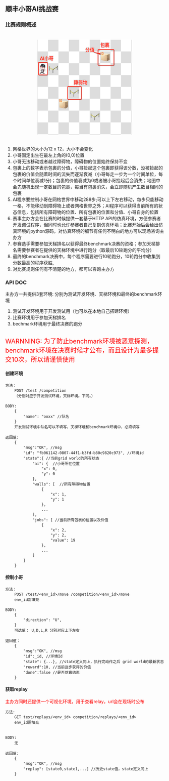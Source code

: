 ## 顺丰小哥AI挑战赛

### 比赛规则概述

<div align="center" style="padding-top:20px;padding-bottom:20px">
<img src="./xxx.jpeg" width = "300" height = "300" alt="图片名称" align=center />
</div>

1. 网格世界的大小为12 x 12，大小不会变化
2. 小哥固定出生在最左上角的(0,0)位置
3. 小哥无法移动或者越过障碍物，障碍物的位置始终保持不变
4. 包裹上的数字表示包裹的分值，小哥捡起这个包裹即获得该分数，没被捡起的包裹的价值会随着时间的流失而逐渐衰减（小哥每走一步为一个时间单位，每个时间单位衰减1分)；包裹的价值衰减为0或者被小哥捡起后会消失；地图中会先随机出现一定数目的包裹，每当有包裹消失，会立即随机产生数目相同的包裹
5. AI程序要控制小哥在网格世界中移动288步;可以上下左右移动，每步只能移动一格，不能移动到障碍物上或者网格世界之外；AI程序可以获得当前所有的状态信息，包括所有障碍物的位置、所有包裹的位置和分值、小哥自身的位置
6. 赛事主办方会在比赛的时候提供一套基于HTTP API的仿真环境，方便参赛者开发调试程序，但同时也允许参赛者自己复刻仿真环境；比赛开始后会给出仿真环境的python源码，对仿真环境的细节有任何不明白的地方可以现场咨询主办方
7. 参赛选手需要参加天梯排名以获得最终benchmark决赛的资格；参加天梯排名需要参赛者在提供的天梯环境中进行跑分（取最后10轮跑分的平均分）
8. 最终的benchmark决赛中，每个程序需要进行10轮跑分，10轮跑分中收集到分数最高的程序获胜,
9. 对比赛规则任何有不清楚的地方，都可以咨询主办方

### API DOC

主办方一共提供3套环境: 分别为测试开发环境、天梯环境和最终的benchmark环境
1. 测试开发环境用于开发测试用（也可以在本地自己搭建环境）
2. 比赛环境用于参加天梯排名
3. bechmark环境用于最终决赛的跑分
<p style="color:red;font-size:20px;padding-top:10px;">WARNNING: 为了防止benchmark环境被恶意探测，benchmark环境在决赛时候才公布，而且设计为最多提交10次，所以请谨慎使用</p>



#### 创建环境

    方法：
        POST /test /competition
        （分别对应于开发测试环境，天梯环境。下同。）

    BODY:
        {
            "name": "ooxx" //队名
        }
        开发测试环境中队名可以不填写，天梯环境和benchmark环境中，必须填写

    返回值:
        {
            "msg":"OK", //msg
            "id": "fb061142-0807-44f1-b3fd-b80c9820c973", //环境id
            "state":{ //当前grid world的所有状态
                "ai": {  //小哥所在位置
                    "x": 0,
                    "y": 0
                },
                "walls": [  //所有障碍物位置
                    {
                        "x": 1,
                        "y": 1
                    },
                    ...
                ],
                "jobs": [ //当前所有包裹的位置以及价值
                    {
                        "x": 2,
                        "y": 2,
                        "value": 19
                    },
                    ...
                ]
            }
        }



#### 控制小哥

    方法：
        POST /test/<env_id>/move /competition/<env_id>/move
        env_id需填充

    BODY:
        {
            "direction": "U",
        }
        可选值： U,D,L,R 分别对应上下左右

    返回值：
        {
            "msg":"OK", //msg
            "id":_id, //环境Id
            "state": {...}, //state定义同上，执行完动作之后 grid world的最新状态
            "reward":10, //当前这步获得的价值
            "done":false //是否仿真结束
        }


#### 获取replay
<p style="color:red">主办方同时还提供一个可视化环境，用于查看relay，url会在现场时公布</p>

    方法:
        GET test/replays/<env_id> competition/replays/<env_id>
        env_id需填充


    BODY:
        无

    返回值:
        {
            "msg":"OK", //msg
            "replay": [state0,state1,...] //历史state值，state定义同上
        }
